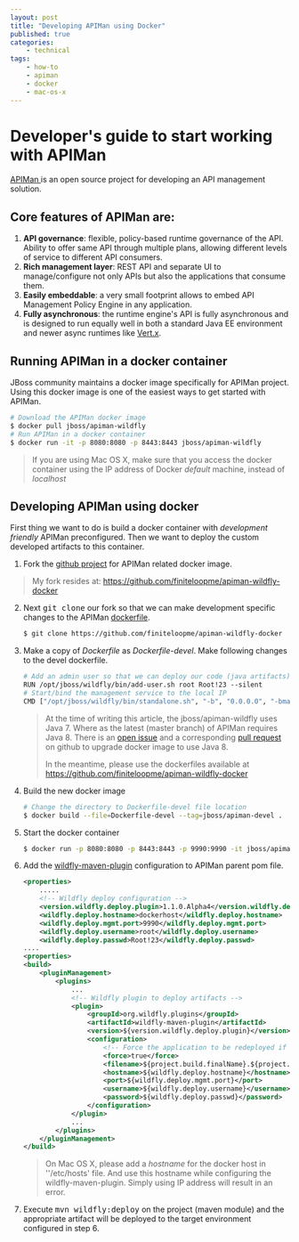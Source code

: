 ```yaml
---
layout: post
title: "Developing APIMan using Docker"
published: true
categories:
    - technical
tags:
    - how-to
    - apiman
    - docker
    - mac-os-x
---
```

# Developer's guide to start working with APIMan
[APIMan ](http://apiman.io) is an open source project for developing an API management solution.

## Core features of APIMan are:
1. **API governance**: flexible, policy-based runtime governance of the API.  Ability to offer same API through multiple plans, allowing different levels of service to different API consumers.
2. **Rich management layer**: REST API and separate UI to manage/configure not only APIs but also the applications that consume them.
3. **Easily embeddable**: a very small footprint allows to embed API Management Policy Engine in any application.
4. **Fully asynchronous**: the runtime engine's API is fully asynchronous and is designed to run equally well in both a standard Java EE environment and newer async runtimes like [Vert.x](http://vertx.io).

## Running APIMan in a docker container
JBoss community maintains a docker image specifically for APIMan project.  Using this docker image is one of the easiest ways to get started with APIMan.

```bash
# Download the APIMan docker image
$ docker pull jboss/apiman-wildfly
# Run APIMan in a docker container
$ docker run -it -p 8080:8080 -p 8443:8443 jboss/apiman-wildfly
```
> If you are using Mac OS X, make sure that you access the docker container using the IP address of Docker *default* machine, instead of *localhost*

## Developing APIMan using docker

First thing we want to do is build a docker container with *development friendly* APIMan preconfigured.  Then we want to deploy the custom developed artifacts to this container.

1. Fork the [github project](https://github.com/apiman/apiman-wildfly-docker) for APIMan related docker image.
> My fork resides at: https://github.com/finiteloopme/apiman-wildfly-docker

2. Next <kbd>git clone</kbd> our fork so that we can make development specific changes to the APIMan [dockerfile](http://docs.docker.com/engine/reference/builder/).

    ```bash
    $ git clone https://github.com/finiteloopme/apiman-wildfly-docker
    ```

3. Make a copy of *Dockerfile* as *Dockerfile-devel*. Make following changes to the devel dockerfile.

    ```makefile
    # Add an admin user so that we can deploy our code (java artifacts)
    RUN /opt/jboss/wildfly/bin/add-user.sh root Root!23 --silent
    # Start/bind the management service to the local IP
    CMD ["/opt/jboss/wildfly/bin/standalone.sh", "-b", "0.0.0.0", "-bmanagement", "0.0.0.0", "-c", "standalone-apiman.xml"]
    ```
    > At the time of writing this article, the jboss/apiman-wildfly uses Java 7. Where as the latest (master branch) of APIMan requires Java 8. There is an [open issue](https://github.com/jboss-dockerfiles/apiman/issues/19) and a corresponding [pull request](https://github.com/jboss-dockerfiles/apiman/pull/20) on github to upgrade docker image to use Java 8.
    > 
    > In the meantime, please use the dockerfiles available at https://github.com/finiteloopme/apiman-wildfly-docker

4. Build the new docker image

    ```bash
    # Change the directory to Dockerfile-devel file location
    $ docker build --file=Dockerfile-devel --tag=jboss/apiman-devel .
    ```

5. Start the docker container

    ```bash
    $ docker run -p 8080:8080 -p 8443:8443 -p 9990:9990 -it jboss/apiman-devel
    ```

6. Add the [wildfly-maven-plugin](https://docs.jboss.org/wildfly/plugins/maven/latest/deploy-mojo.html) configuration to APIMan parent pom file.

    ```xml
    <properties>
        .....
        <!-- Wildfly deploy configuration -->
        <version.wildfly.deploy.plugin>1.1.0.Alpha4</version.wildfly.deploy.plugin>
        <wildfly.deploy.hostname>dockerhost</wildfly.deploy.hostname>
        <wildfly.deploy.mgmt.port>9990</wildfly.deploy.mgmt.port>
        <wildfly.deploy.username>root</wildfly.deploy.username>
        <wildfly.deploy.passwd>Root!23</wildfly.deploy.passwd>
    ....
    <properties>
    <build>
        <pluginManagement>
            <plugins>
                ...
                <!-- Wildfly plugin to deploy artifacts -->
				<plugin>
					<groupId>org.wildfly.plugins</groupId>
					<artifactId>wildfly-maven-plugin</artifactId>
					<version>${version.wildfly.deploy.plugin}</version>
					<configuration>
						<!-- Force the application to be redeployed if it already exists -->
						<force>true</force>
						<filename>${project.build.finalName}.${project.packaging}</filename>
						<hostname>${wildfly.deploy.hostname}</hostname>
						<port>${wildfly.deploy.mgmt.port}</port>
						<username>${wildfly.deploy.username}</username>
						<password>${wildfly.deploy.passwd}</password>
					</configuration>
				</plugin>
                ...
            </plugins>
        </pluginManagement>
    </build>
    ```
    > On Mac OS X, please add a *hostname* for the docker host in ''/etc/hosts' file.  And use this hostname while configuring the wildfly-maven-plugin. Simply using IP address will result in an error.

7. Execute <kbd>mvn wildfly:deploy</kbd> on the project (maven module) and the appropriate artifact will be deployed to the target environment configured in step 6.
